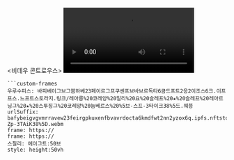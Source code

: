 
<비데우 콘트로우스>
<video controls>
<source src="https://bafybeigvgvmrravew23feirgpkuxenfbvavrdocta6kmdfwt2nn2yzox6q.ipfs.nftstorage.link/Learn%20Korean%20While%20You%20Sleep%20★%20Sleep%20Learning%20★%20Studying%20Korean%20Numbers%20%5B-Zp-3TAiK38%5D.webm" type="video/mp4">
<source src="https://bafybeigvgvmrravew23feirgpkuxenfbvavrdocta6kmdfwt2nn2yzox6q.ipfs.nftstorage.link/Learn%20Korean%20While%20You%20Sleep%20★%20Sleep%20Learning%20★%20Studying%20Korean%20Numbers%20%5B-Zp-3TAiK38%5D.webm" type="video/mp4">
</비데우>
</video>

```쿠스통-프라메스
```custom-frames
우루수피스: 바피베이그브그븜하베23페이르그프쿠셴프브바브르독타6큼드프트2응2이조스6크.이프프스.느프트스토라지.링크/레아릉%20코레앙%20일리%20요%20슬레프%20★%20슬레프%20레아르닝그%20★%20스투징그%20코레앙%20눔베르스%20%5브-스프-3타이크38%5드.웨븡
urlSuffix: bafybeigvgvmrravew23feirgpkuxenfbvavrdocta6kmdfwt2nn2yzox6q.ipfs.nftstorage.link/Learn%20Korean%20While%20You%20Sleep%20★%20Sleep%20Learning%20★%20Studying%20Korean%20Numbers%20%5B-Zp-3TAiK38%5D.webm
frame: https://
frame: https://
스칠리: 에이그트:50브
style: height:50vh
```
```
